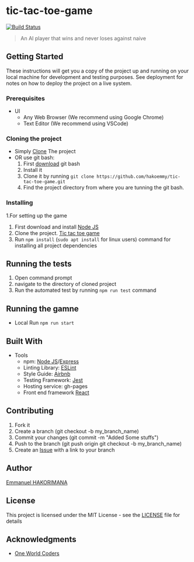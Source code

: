 # tic-tac-toe-game
[![Build Status](https://travis-ci.org/hakoemmy/tic-tac-toe-game.svg?branch=master)](https://travis-ci.org/hakoemmy/tic-tac-toe-game)
> An AI player that wins and never loses against naive

## Getting Started

These instructions will get you a copy of the project up and running on your local machine for development and testing purposes. See deployment for notes on how to deploy the project on a live system.

### Prerequisites

* UI 
   * Any Web Browser (We recommend using Google Chrome)
   * Text Editor (We recommend using VSCode)
  
### Cloning the project

* Simply [Clone](https://github.com/hakoemmy/tic-tac-toe-game/archive/develop.zip) The project
* OR use git bash:
   1. First [download](https://git-scm.com/downloads) git bash
   2. Install it
   3. Clone it by running `git clone https://github.com/hakoemmy/tic-tac-toe-game.git`
   4. Find the project directory from where you are tunning the git bash.

### Installing

1.For setting up the game

   1. First download and install [Node JS](https://nodejs.org/en/download/)
   2. Clone the project. [Tic tac toe game](https://github.com/hakoemmy/tic-tac-toe-game)
   3. Run `npm install` (`sudo apt install` for linux users) command for installing all project dependencies

## Running the tests

  1. Open command prompt
  2. navigate to the directory of cloned project
  3. Run the automated test by running `npm run test` command

## Running the gamne 
  - Local
      Run ```npm run start```
## Built With
* Tools
   * npm: [Node JS](https://nodejs.org/)/[Express](https://expressjs.com/)
   * Linting Library: [ESLint](https://eslint.org)
   * Style Guide: [Airbnb](https://github.com/airbnb/javascript)
   * Testing Framework: [Jest](https://jestjs.io/)
   * Hosting service: gh-pages
   * Front end framework [React](https://reactjs.org/)
  


## Contributing
   1. Fork it
   2. Create a branch (git checkout -b my_branch_name)
   3. Commit your changes (git commit -m "Added Some stuffs")
   4. Push to the branch (git push origin git checkout -b my_branch_name)
   5. Create an [Issue](https://github.com/hakoemmy/tic-tac-toe-game/issues) with a link to your branch


## Author

[Emmanuel HAKORIMANA](https://github.com/hakoemmy)

## License

This project is licensed under the MIT License - see the [LICENSE](LICENCE.md) file for details

## Acknowledgments

* [One World Coders](https://www.oneworldcoders.com/)
